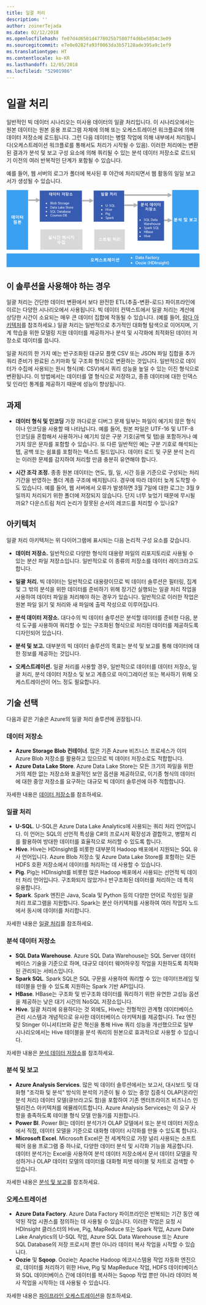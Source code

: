 ```yaml
---
title: 일괄 처리
description: ''
author: zoinerTejada
ms.date: 02/12/2018
ms.openlocfilehash: fe07d4d6501d4778025b75807f4d6be5854c3e09
ms.sourcegitcommit: e7e0e0282fa93f0063da3b57128ade395a9c1ef9
ms.translationtype: HT
ms.contentlocale: ko-KR
ms.lasthandoff: 12/05/2018
ms.locfileid: "52901986"
---
```

# <a name="batch-processing"></a>일괄 처리

일반적인 빅 데이터 시나리오는 미사용 데이터의 일괄 처리입니다. 이 시나리오에서는 원본 데이터는 원본 응용 프로그램 자체에 의해 또는 오케스트레이션 워크플로에 의해 데이터 저장소에 로드됩니다. 그런 다음 데이터는 병렬 작업에 의해 내부에서 처리됩니다(오케스트레이션 워크플로를 통해서도 처리가 시작될 수 있음). 이러한 처리에는 변환된 결과가 분석 및 보고 구성 요소에 의해 쿼리될 수 있는 분석 데이터 저장소로 로드되기 이전의 여러 반복적인 단계가 포함될 수 있습니다.

예를 들어, 웹 서버의 로그가 폴더에 복사된 후 야간에 처리되면서 웹 활동의 일일 보고서가 생성될 수 있습니다.

![](./images/batch-pipeline.png)

## <a name="when-to-use-this-solution"></a>이 솔루션을 사용해야 하는 경우

일괄 처리는 간단한 데이터 변환에서 보다 완전한 ETL(추출-변환-로드) 파이프라인에 이르는 다양한 시나리오에서 사용됩니다. 빅 데이터 컨텍스트에서 일괄 처리는 계산에 상당한 시간이 소요되는 매우 큰 데이터 집합에 작동될 수 있습니다. (예를 들어, [람다 아키텍처](../big-data/index.md#lambda-architecture)를 참조하세요.) 일괄 처리는 일반적으로 추가적인 대화형 탐색으로 이어지며, 기계 학습을 위한 모델링 지원 데이터를 제공하거나 분석 및 시각화에 최적화된 데이터 저장소로 데이터를 씁니다.

일괄 처리의 한 가지 예는 반구조화된 대규모 플랫 CSV 또는 JSON 파일 집합을 추가 쿼리 준비가 완료된 스키마화 및 구조화 형식으로 변환하는 것입니다. 일반적으로 데이터가 수집에 사용되는 원시 형식(예: CSV)에서 쿼리 성능을 높일 수 있는 이진 형식으로 변환됩니다. 이 방법에서는 데이터를 열 형식으로 저장하고, 종종 데이터에 대한 인덱스 및 인라인 통계를 제공하기 때문에 성능이 향상됩니다.

## <a name="challenges"></a>과제

- **데이터 형식 및 인코딩** 가장 까다로운 디버그 문제 일부는 파일이 예기치 않은 형식이나 인코딩을 사용할 때 나타납니다. 예를 들어, 원본 파일은 UTF-16 및 UTF-8 인코딩을 혼합해서 사용하거나 예기치 않은 구분 기호(공백 및 탭)을 포함하거나 예기치 않은 문자를 포함할 수 있습니다. 또 다른 일반적인 예는 구분 기호로 해석되는 탭, 공백 또는 쉼표를 포함하는 텍스트 필드입니다. 데이터 로드 및 구문 분석 논리는 이러한 문제를 감지하여 처리할 만큼 충분히 유연해야 합니다.

- **시간 조각 조정.** 종종 원본 데이터는 연도, 월, 일, 시간 등을 기준으로 구성되는 처리 기간을 반영하는 폴더 계층 구조에 배치됩니다. 경우에 따라 데이터 늦게 도착할 수도 있습니다. 예를 들어, 웹 서버에서 오류가 발생하면 3월 7일에 대한 로그는 3월 9일까지 처리되기 위한 폴더에 저장되지 않습니다. 단지 너무 늦었기 때문에 무시될까요? 다운스트림 처리 논리가 잘못된 순서의 레코드를 처리할 수 있나요?

## <a name="architecture"></a>아키텍처

일괄 처리 아키텍처는 위 다이어그램에 표시되는 다음 논리적 구성 요소를 갖습니다.

- **데이터 저장소.** 일반적으로 다양한 형식의 대용량 파일의 리포지토리로 사용될 수 있는 분산 파일 저장소입니다. 일반적으로 이 종류의 저장소를 데이터 레이크라고도 합니다. 

- **일괄 처리.** 빅 데이터는 일반적으로 대용량이므로 빅 데이터 솔루션은 필터링, 집계 및 그 밖의 분석을 위한 데이터를 준비하기 위해 장기간 실행되는 일괄 처리 작업을 사용하여 데이터 파일을 처리해야 하는 경우가 있습니다. 일반적으로 이러한 작업은 원본 파일 읽기 및 처리와 새 파일에 출력 작성으로 이루어집니다. 

- **분석 데이터 저장소.** 대다수의 빅 데이터 솔루션은 분석할 데이터를 준비한 다음, 분석 도구를 사용하여 쿼리할 수 있는 구조화된 형식으로 처리된 데이터를 제공하도록 디자인되어 있습니다. 

- **분석 및 보고.** 대부분의 빅 데이터 솔루션의 목표는 분석 및 보고를 통해 데이터에 대한 정보를 제공하는 것입니다. 

- **오케스트레이션.** 일괄 처리를 사용할 경우, 일반적으로 데이터를 데이터 저장소, 일괄 처리, 분석 데이터 저장소 및 보고 계층으로 마이그레이션 또는 복사하기 위해 오케스트레이션이 어느 정도 필요합니다.

## <a name="technology-choices"></a>기술 선택

다음과 같은 기술은 Azure의 일괄 처리 솔루션에 권장됩니다.

### <a name="data-storage"></a>데이터 저장소

- **Azure Storage Blob 컨테이너**. 많은 기존 Azure 비즈니스 프로세스가 이미 Azure Blob 저장소를 활용하고 있으므로 빅 데이터 저장소로도 적합합니다.
- **Azure Data Lake Store**. Azure Data Lake Store는 모든 크기의 파일을 위한 거의 제한 없는 저장소와 포괄적인 보안 옵션을 제공하므로, 이기종 형식의 데이터에 대한 중앙 저장소를 요구하는 대규모 빅 데이터 솔루션에 아주 적합합니다.

자세한 내용은 [데이터 저장소](../technology-choices/data-storage.md)를 참조하세요.

### <a name="batch-processing"></a>일괄 처리

- **U-SQL**. U-SQL은 Azure Data Lake Analytics에 사용되는 쿼리 처리 언어입니다. 이 언어는 SQL의 선언적 특성을 C#의 프로시저 확장성과 결합하고, 병렬처 리를 활용하여 방대한 데이터를 효율적으로 처리할 수 있도록 합니다.
- **Hive**. Hive는 HDInsight를 비롯한 대부분의 Hadoop 배포에서 지원되는 SQL 유사 언어입니다. Azure Blob 저장소 및 Azure Data Lake Store를 포함하는 모든 HDFS 호환 저장소에서 데이터를 처리하는 데 사용할 수 있습니다.
- **Pig**. Pig는 HDInsight를 비롯한 많은 Hadoop 배포에서 사용되는 선언적 빅 데이터 처리 언어입니다. 구조화되지 않았거나 반구조화된 데이터를 처리하는 데 특히 유용합니다.
- **Spark**. Spark 엔진은 Java, Scala 및 Python 등의 다양한 언어로 작성된 일괄 처리 프로그램을 지원합니다. Spark는 분산 아키텍처를 사용하여 여러 작업자 노드에서 동시에 데이터를 처리합니다.

자세한 내용은 [일괄 처리](../technology-choices/batch-processing.md)를 참조하세요.

### <a name="analytical-data-store"></a>분석 데이터 저장소

- **SQL Data Warehouse**. Azure SQL Data Warehouse는 SQL Server 데이터베이스 기술을 기준으로 하며, 대규모 데이터 웨어하우징 작업을 지원하도록 최적화된 관리되는 서비스입니다.
- **Spark SQL**. Spark SQL은 SQL 구문을 사용하여 쿼리할 수 있는 데이터프레임 및 테이블을 만들 수 있도록 지원하는 Spark 기반 API입니다.
- **HBase**. HBase는 구조화 및 반구조화 데이터를 쿼리하기 위한 유연한 고성능 옵션을 제공하는 낮은 대기 시간의 NoSQL 저장소입니다.
- **Hive**. 일괄 처리에 유용하다는 것 외에도, Hive는 전형적인 관계형 데이터베이스 관리 시스템과 개념적으로 유사한 데이터베이스 아키텍처를 제공합니다. Tez 엔진 및 Stinger 이니셔티브와 같은 혁신을 통해 Hive 쿼리 성능을 개선했으므로 일부 시나리오에서는 Hive 테이블을 분석 쿼리의 원본으로 효과적으로 사용할 수 있습니다.

자세한 내용은 [분석 데이터 저장소](../technology-choices/analytical-data-stores.md)를 참조하세요.

### <a name="analytics-and-reporting"></a>분석 및 보고

- **Azure Analysis Services**. 많은 빅 데이터 솔루션에서는 보고서, 대시보드 및 대화형 "조각화 및 분석" 방식의 분석의 기준이 될 수 있는 중앙 집중식 OLAP(온라인 분석 처리) 데이터 모델(큐브라고도 함)을 포함하여 기존 엔터프라이즈 비즈니스 인텔리전스 아키텍처를 에뮬레이트합니다. Azure Analysis Services는 이 요구 사항을 충족하도록 테이블 형식 모델 만들기를 지원합니다.
- **Power BI**. Power BI는 데이터 분석가가 OLAP 모델에서 또는 분석 데이터 저장소에서 직접, 데이터 모델을 기준으로 대화형 데이터 시각화를 만들 수 있도록 합니다.
- **Microsoft Excel**. Microsoft Excel은 전 세계적으로 가장 널리 사용되는 소프트웨어 응용 프로그램 중 하나로, 다양한 데이터 분석 및 시각화 기능을 제공합니다. 데이터 분석가는 Excel을 사용하여 분석 데이터 저장소에서 문서 데이터 모델을 작성하거나 OLAP 데이터 모델의 데이터를 대화형 피벗 테이블 및 차트로 검색할 수 있습니다.

자세한 내용은 [분석 및 보고](../technology-choices/analysis-visualizations-reporting.md)를 참조하세요.

### <a name="orchestration"></a>오케스트레이션

- **Azure Data Factory**. Azure Data Factory 파이프라인은 반복되는 기간 동안 예약된 작업 시퀀스를 정의하는 데 사용될 수 있습니다. 이러한 작업은 요청 시 HDInsight 클러스터의 Hive, Pig, MapReduce 또는 Spark 작업, Azure Date Lake Analytics의 U-SQL 작업, Azure SQL Data Warehouse 또는 Azure SQL Database의 저장 프로시저 뿐만 아니라 데이터 복사 작업을 시작할 수 있습니다.
- **Oozie** 및 **Sqoop**. Oozie는 Apache Hadoop 에코시스템용 작업 자동화 엔진으로, 데이터를 처리하기 위한 Hive, Pig 및 MapReduce 작업, HDFS 데이터베이스와 SQL 데이터베이스 간에 데이터를 복사하는 Sqoop 작업 뿐만 아니라 데이터 복사 작업을 시작하는 데 사용될 수 있습니다.

자세한 내용은 [파이프라인 오케스트레이션](../technology-choices/pipeline-orchestration-data-movement.md)을 참조하세요.
